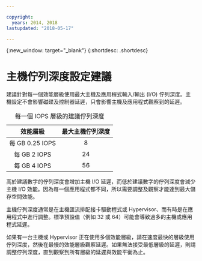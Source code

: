 ```yaml
---

copyright:
  years: 2014, 2018
lastupdated: "2018-05-17"

---
```

{:new_window: target="_blank"}
{:shortdesc: .shortdesc}

# 主機佇列深度設定建議

建議針對每一個效能層級使用最大主機及應用程式輸入/輸出 (I/O) 佇列深度。主機設定不會影響磁碟及控制器延遲，只會影響主機及應用程式觀察到的延遲。

<table align="center">
  <caption>每一個 IOPS 層級的建議佇列深度</caption>
        <thead>
	    <tr>
		<th>效能層級</th>
		<th>最大主機佇列深度</th>
	    </tr>
	</thead>
	<tbody>
   	    <tr>
		<td style="text-align: center; vertical-align: middle;">每 GB 0.25 IOPS</td>
		<td style="text-align: center; vertical-align: middle;">8</td>
	    </tr>
	    <tr>
		<td style="text-align: center; vertical-align: middle;">每 GB 2 IOPS</td>
		<td style="text-align: center; vertical-align: middle;">24</td>
	    </tr>
	    <tr>
		<td style="text-align: center; vertical-align: middle;">每 GB 4 IOPS</td>
		<td style="text-align: center; vertical-align: middle;">56</td>
            </tr>
         </tbody>
</table>

高於建議數字的佇列深度會增加主機 I/O 延遲，而低於建議數字的佇列深度會減少主機 I/O 效能。因為每一個應用程式都不同，所以需要調整及觀察才能達到最大儲存空間效能。

主機佇列深度通常是在主機匯流排配接卡驅動程式或 Hypervisor、而有時是在應用程式中進行調整。標準預設值（例如 32 或 64）可能會導致過多的主機或應用程式延遲。

如果有一台主機或 Hypervisor 正在使用多個效能層級，請在速度最快的層級使用佇列深度，然後在最慢的效能層級觀察延遲。如果無法接受最低層級的延遲，則請調整佇列深度，直到觀察到所有層級的延遲與效能平衡為止。
